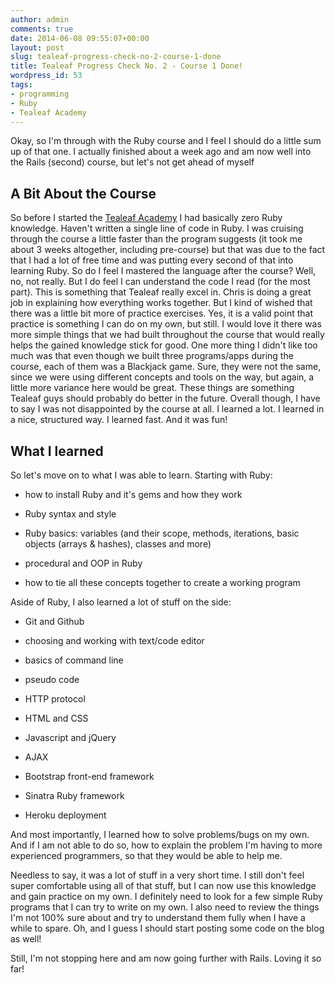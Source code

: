 ```yaml
---
author: admin
comments: true
date: 2014-06-08 09:55:07+00:00
layout: post
slug: tealeaf-progress-check-no-2-course-1-done
title: Tealeaf Progress Check No. 2 - Course 1 Done!
wordpress_id: 53
tags:
- programming
- Ruby
- Tealeaf Academy
---
```


Okay, so I'm through with the Ruby course and I feel I should do a little sum up of that one. I actually finished about a week ago and am now well into the Rails (second) course, but let's not get ahead of myself



## A Bit About the Course



So before I started the [Tealeaf Academy](http://www.gotealeaf.com) I had basically zero Ruby knowledge. Haven't written a single line of code in Ruby. I was cruising through the course a little faster than the program suggests (it took me about 3 weeks altogether, including pre-course) but that was due to the fact that I had a lot of free time and was putting every second of that into learning Ruby. So do I feel I mastered the language after the course? Well, no, not really. But I do feel I can understand the code I read (for the most part). This is something that Tealeaf really excel in. Chris is doing a great job in explaining how everything works together. But I kind of wished that there was a little bit more of practice exercises. Yes, it is a valid point that practice is something I can do on my own, but still. I would love it there was more simple things that we had built throughout the course that would really helps the gained knowledge stick for good. One more thing I didn't like too much was that even though we built three programs/apps during the course, each of them was a Blackjack game. Sure, they were not the same, since we were using different concepts and tools on the way, but again, a little more variance here would be great. These things are something Tealeaf guys should probably do better in the future. Overall though, I have to say I was not disappointed by the course at all. I learned a lot. I learned in a nice, structured way. I learned fast. And it was fun!



## What I learned



So let's move on to what I was able to learn. Starting with Ruby:



	
  * how to install Ruby and it's gems and how they work

	
  * Ruby syntax and style

	
  * Ruby basics: variables (and their scope, methods, iterations, basic objects (arrays & hashes), classes and more)

	
  * procedural and OOP in Ruby

	
  * how to tie all these concepts together to create a working program


Aside of Ruby, I also learned a lot of stuff on the side:

	
  * Git and Github

	
  * choosing and working with text/code editor

	
  * basics of command line

	
  * pseudo code

	
  * HTTP protocol

	
  * HTML and CSS

	
  * Javascript and jQuery

	
  * AJAX

	
  * Bootstrap front-end framework

	
  * Sinatra Ruby framework

	
  * Heroku deployment


And most importantly, I learned how to solve problems/bugs on my own. And if I am not able to do so, how to explain the problem I'm having to more experienced programmers, so that they would be able to help me.

Needless to say, it was a lot of stuff in a very short time. I still don't feel super comfortable using all of that stuff, but I can now use this knowledge and gain practice on my own. I definitely need to look for a few simple Ruby programs that I can try to write on my own. I also need to review the things I'm not 100% sure about and try to understand them fully when I have a while to spare. Oh, and I guess I should start posting some code on the blog as well!

Still, I'm not stopping here and am now going further with Rails. Loving it so far!


